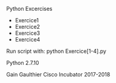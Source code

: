 Python Excercises
- Exercice1
- Exercice2
- Exercice3
- Exercice4

Run script with: python Exercice[1-4].py

Python 2.7.10

Gain Gaulthier
Cisco Incubator 2017-2018
